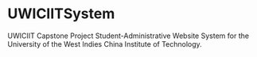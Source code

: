 # UWICIITSystem
UWICIIT Capstone Project
Student-Administrative Website System for the University of the West Indies China Institute of Technology.

